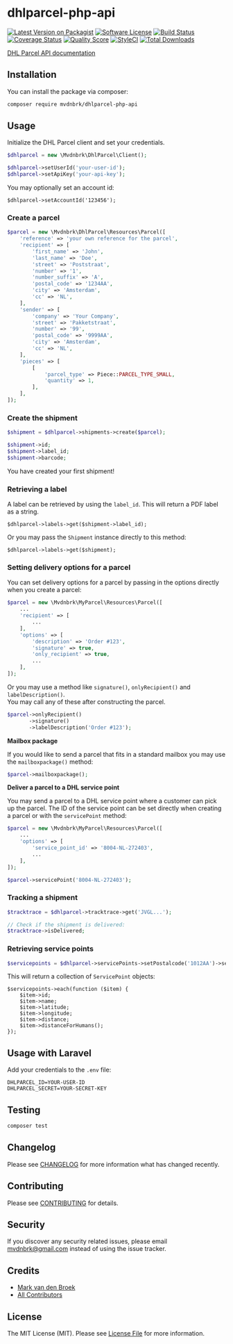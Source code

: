 # dhlparcel-php-api

[![Latest Version on Packagist][ico-version]][link-packagist]
[![Software License][ico-license]](LICENSE.md)
[![Build Status][ico-travis]][link-travis]
[![Coverage Status][ico-scrutinizer]][link-scrutinizer]
[![Quality Score][ico-code-quality]][link-code-quality]
[![StyleCI][ico-style-ci]][link-style-ci]
[![Total Downloads][ico-downloads]][link-downloads]

[DHL Parcel API documentation](https://api-gw.dhlparcel.nl/docs/)

## Installation

You can install the package via composer:

```bash
composer require mvdnbrk/dhlparcel-php-api
```

## Usage

Initialize the DHL Parcel client and set your credentials.

``` php
$dhlparcel = new \Mvdnbrk\DhlParcel\Client();

$dhlparcel->setUserId('your-user-id');
$dhlparcel->setApiKey('your-api-key');
```

You may optionally set an account id:

```
$dhlparcel->setAccountId('123456');
```

### Create a parcel

```php
$parcel = new \Mvdnbrk\DhlParcel\Resources\Parcel([
    'reference' => 'your own reference for the parcel',
    'recipient' => [
        'first_name' => 'John',
        'last_name' => 'Doe',
        'street' => 'Poststraat',
        'number' => '1',
        'number_suffix' => 'A',
        'postal_code' => '1234AA',
        'city' => 'Amsterdam',
        'cc' => 'NL',
    ],
    'sender' => [
        'company' => 'Your Company',
        'street' => 'Pakketstraat',
        'number' => '99',
        'postal_code' => '9999AA',
        'city' => 'Amsterdam',
        'cc' => 'NL',
    ],
    'pieces' => [
        [
            'parcel_type' => Piece::PARCEL_TYPE_SMALL,
            'quantity' => 1,
        ],
    ],
]);
```

### Create the shipment

``` php
$shipment = $dhlparcel->shipments->create($parcel);

$shipment->id;
$shipment->label_id;
$shipment->barcode;
```

You have created your first shipment!

### Retrieving a label

A label can be retrieved by using the `label_id`.
This will return a PDF label as a string.

```
$dhlparcel->labels->get($shipment->label_id);
```
Or you may pass the `Shipment` instance directly to this method:
```
$dhlparcel->labels->get($shipment);
```

### Setting delivery options for a parcel

You can set delivery options for a parcel by passing in the options directly when you create a parcel:

``` php
$parcel = new \Mvdnbrk\MyParcel\Resources\Parcel([
    ...
    'recipient' => [
        ...
    ],
    'options' => [
        'description' => 'Order #123',
        'signature' => true,
        'only_recipient' => true,   
        ...
    ],
]);
```

Or you may use a method like `signature()`, `onlyRecipient()` and `labelDescription()`.  
You may call any of these after constructing the parcel.

``` php
$parcel->onlyRecipient()
       ->signature()
       ->labelDescription('Order #123');
```

**Mailbox package**

If you would like to send a parcel that fits in a standard mailbox you may use the `mailboxpackage()` method:

``` php
$parcel->mailboxpackage();
```

**Deliver a parcel to a DHL service point**

You may send a parcel to a DHL service point where a customer can pick up the parcel.
The ID of the service point can be set directly when creating a parcel
or with the `servicePoint` method:

``` php
$parcel = new \Mvdnbrk\MyParcel\Resources\Parcel([
    ...
    'options' => [
        'service_point_id' => '8004-NL-272403',
        ...
    ],
]);

$parcel->servicePoint('8004-NL-272403');
```

### Tracking a shipment

``` php
$tracktrace = $dhlparcel->tracktrace->get('JVGL...');

// Check if the shipment is delivered:
$tracktrace->isDelivered;
```

### Retrieving service points

```php
$servicepoints = $dhlparcel->servicePoints->setPostalcode('1012AA')->setHousenumber('1')->get();
```

This will return a collection of `ServicePoint` objects:

```
$servicepoints->each(function ($item) {
    $item->id;
    $item->name;
    $item->latitude;
    $item->longitude;
    $item->distance;
    $item->distanceForHumans();
});
```

## Usage with Laravel

Add your credentials to the `.env` file:

```
DHLPARCEL_ID=YOUR-USER-ID
DHLPARCEL_SECRET=YOUR-SECRET-KEY
```

## Testing

``` bash
composer test
```

## Changelog

Please see [CHANGELOG](CHANGELOG.md) for more information what has changed recently.

## Contributing

Please see [CONTRIBUTING](CONTRIBUTING.md) for details.

## Security

If you discover any security related issues, please email mvdnbrk@gmail.com instead of using the issue tracker.

## Credits

- [Mark van den Broek](https://github.com/mvdnbrk)
- [All Contributors](../../contributors)

## License

The MIT License (MIT). Please see [License File](LICENSE.md) for more information.

[ico-version]: https://img.shields.io/packagist/v/mvdnbrk/dhlparcel-php-api.svg?style=flat-square
[ico-license]: https://img.shields.io/badge/license-MIT-brightgreen.svg?style=flat-square
[ico-travis]: https://img.shields.io/travis/mvdnbrk/dhlparcel-php-api/master.svg?style=flat-square
[ico-scrutinizer]: https://img.shields.io/scrutinizer/coverage/g/mvdnbrk/dhlparcel-php-api.svg?style=flat-square
[ico-code-quality]: https://img.shields.io/scrutinizer/g/mvdnbrk/dhlparcel-php-api.svg?style=flat-square
[ico-downloads]: https://img.shields.io/packagist/dt/mvdnbrk/dhlparcel-php-api.svg?style=flat-square
[ico-style-ci]: https://styleci.io/repos/171006427/shield?branch=master

[link-packagist]: https://packagist.org/packages/mvdnbrk/dhlparcel-php-api
[link-travis]: https://travis-ci.org/mvdnbrk/dhlparcel-php-api
[link-scrutinizer]: https://scrutinizer-ci.com/g/mvdnbrk/dhlparcel-php-api/code-structure
[link-code-quality]: https://scrutinizer-ci.com/g/mvdnbrk/dhlparcel-php-api
[link-downloads]: https://packagist.org/packages/mvdnbrk/dhlparcel-php-api
[link-author]: https://github.com/mvdnbrk
[link-contributors]: ../../contributors
[link-style-ci]: https://styleci.io/repos/171006427
